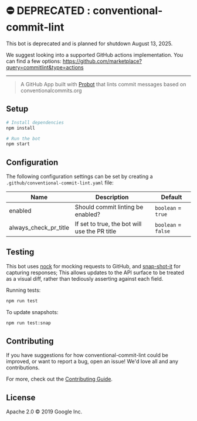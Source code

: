 # ⛔️ DEPRECATED : conventional-commit-lint

This bot is deprecated and is planned for shutdown August 13, 2025.

We suggest looking into a supported GitHub actions implementation. You can find a few options: https://github.com/marketplace?query=commitlint&type=actions

---

> A GitHub App built with [Probot](https://github.com/probot/probot) that lints commit messages based on conventionalcommits.org

## Setup

```sh
# Install dependencies
npm install

# Run the bot
npm start
```

## Configuration

The following configuration settings can be set by creating a
`.github/conventional-commit-lint.yaml` file:

| Name                  | Description                                   | Default              |
|-----------------------|-----------------------------------------------|----------------------|
| enabled               | Should commit linting be enabled?             | `boolean` = `true`   |
| always_check_pr_title | If set to true, the bot will use the PR title | `boolean` = `false`  |

## Testing

This bot uses [nock](https://www.npmjs.com/package/nock) for mocking requests
to GitHub, and [snap-shot-it](https://www.npmjs.com/package/snap-shot-it) for capturing
responses; This allows updates to the API surface to be treated as a visual diff,
rather than tediously asserting against each field.

Running tests:

```sh
npm run test
```

To update snapshots:

```sh
npm run test:snap
```

## Contributing

If you have suggestions for how conventional-commit-lint could be improved, or want to report a bug, open an issue! We'd love all and any contributions.

For more, check out the [Contributing Guide](../../CONTRIBUTING.md).

## License

Apache 2.0 © 2019 Google Inc.


